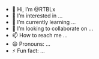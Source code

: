 - 👋 Hi, I’m @RTBLx
- 👀 I’m interested in ...
- 🌱 I’m currently learning ...
- 💞️ I’m looking to collaborate on ...
- 📫 How to reach me ...
- 😄 Pronouns: ...
- ⚡ Fun fact: ...

<!---
RTBLx/RTBLx is a ✨ special ✨ repository because its `README.md` (this file) appears on your GitHub profile.
You can click the Preview link to take a look at your changes.
--->
